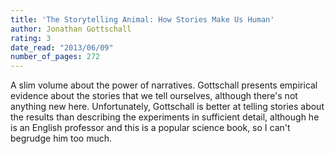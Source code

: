 ```yaml
---
title: 'The Storytelling Animal: How Stories Make Us Human'
author: Jonathan Gottschall
rating: 3
date_read: "2013/06/09"
number_of_pages: 272
---
```


A slim volume about the power of narratives. Gottschall presents empirical evidence about the stories that we tell ourselves, although there's not anything new here. Unfortunately, Gottschall is better at telling stories about the results than describing the experiments in sufficient detail, although he is an English professor and this is a popular science book, so I can't begrudge him too much.